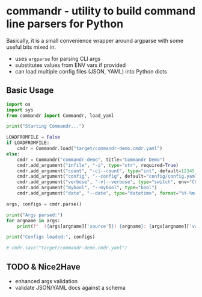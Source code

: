 # commandr - utility to build command line parsers for Python

Basically, it is a small convenience wrapper around argparse with some useful bits mixed in. 

* uses `argparse` for parsing CLI args
* substitutes values from ENV vars if provided
* can load multiple config files (JSON, YAML) into Python dicts

## Basic Usage

```python
import os
import sys
from commandr import Commandr, load_yaml

print("Starting Commandr...")

LOADFROMFILE = False
if LOADFROMFILE:
    cmdr = Commandr.load("target/commandr-demo.cmdr.yaml")
else:
    cmdr = Commandr("commandr-demo", title="Commandr Demo")
    cmdr.add_argument("infile", "-i", type="str", required=True)
    cmdr.add_argument("count", "-c|--count", type="int", default=12345, env="COMMANDR_COUNT")
    cmdr.add_argument("config", "--config", default="config/config.yaml", loadconfig=True)
    cmdr.add_argument("verbose", "-v|--verbose", type="switch", env="COMMANDR_VERBOSE")
    cmdr.add_argument("mybool", "--mybool", type="bool")
    cmdr.add_argument("date", "--date", type="datetime", format="%Y-%m-%d")

args, configs = cmdr.parse()

print("Args parsed:")
for argname in args:
    print(f"  ({args[argname]['source']}) {argname}: {args[argname]['value']}") 

print("Configs loaded:", configs)

# cmdr.save("target/commandr-demo.cmdr.yaml")

```

## TODO & Nice2Have

* enhanced args validation
* validate JSON/YAML docs against a schema